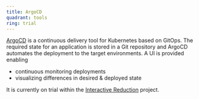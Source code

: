 ```yaml
---
title: ArgoCD
quadrant: tools
ring: trial
---
```


[ArgoCD](https://argoproj.github.io/cd/) is a continuous delivery tool for
Kubernetes based on GitOps. The required state for an application
is stored in a Git repository and ArgoCD automates the deployment to
the target environments. A UI is provided enabling

- continuous monitoring deployments
- visualizing differences in desired & deployed state

It is currently on trial within the
[Interactive Reduction](https://github.com/interactivereduction) project.
